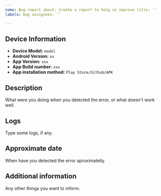 ```yaml
---
name: Bug report about: Create a report to help us improve title: ''
labels: bug assignees: ''

---
```


## Device Information

* **Device Model:** `model`
* **Android Version:** `xx`
* **App Version:** `xxx`
* **App Build number:** `xxx`
* **App installation method:** `Play Store/Github/APK`

## Description

What were you doing when you detected the error, or what doesn't work well.

## Logs

Type some logs, if any.

## Approximate date

When have you detected the error aproximatelly.

## Additional information

Any other things you want to inform.
